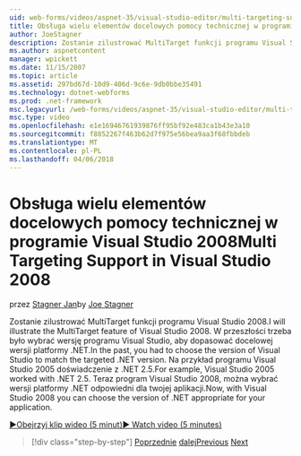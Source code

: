 ```yaml
---
uid: web-forms/videos/aspnet-35/visual-studio-editor/multi-targeting-support-in-visual-studio-2008
title: Obsługa wielu elementów docelowych pomocy technicznej w programie Visual Studio 2008 | Dokumentacja firmy Microsoft
author: JoeStagner
description: Zostanie zilustrować MultiTarget funkcji programu Visual Studio 2008. W przeszłości była wybierz wersję programu Visual Studio, aby dopasować docelowe versi .NET...
ms.author: aspnetcontent
manager: wpickett
ms.date: 11/15/2007
ms.topic: article
ms.assetid: 297bd67d-10d9-406d-9c6e-9db0bbe35491
ms.technology: dotnet-webforms
ms.prod: .net-framework
msc.legacyurl: /web-forms/videos/aspnet-35/visual-studio-editor/multi-targeting-support-in-visual-studio-2008
msc.type: video
ms.openlocfilehash: e1e16946761939876ff95bf92e483ca1b43e3a10
ms.sourcegitcommit: f8852267f463b62d7f975e56bea9aa3f68fbbdeb
ms.translationtype: MT
ms.contentlocale: pl-PL
ms.lasthandoff: 04/06/2018
---
```

<a name="multi-targeting-support-in-visual-studio-2008"></a><span data-ttu-id="3dd0a-104">Obsługa wielu elementów docelowych pomocy technicznej w programie Visual Studio 2008</span><span class="sxs-lookup"><span data-stu-id="3dd0a-104">Multi Targeting Support in Visual Studio 2008</span></span>
====================
<span data-ttu-id="3dd0a-105">przez [Stagner Jan](https://github.com/JoeStagner)</span><span class="sxs-lookup"><span data-stu-id="3dd0a-105">by [Joe Stagner](https://github.com/JoeStagner)</span></span>

<span data-ttu-id="3dd0a-106">Zostanie zilustrować MultiTarget funkcji programu Visual Studio 2008.</span><span class="sxs-lookup"><span data-stu-id="3dd0a-106">I will illustrate the MultiTarget feature of Visual Studio 2008.</span></span> <span data-ttu-id="3dd0a-107">W przeszłości trzeba było wybrać wersję programu Visual Studio, aby dopasować docelowej wersji platformy .NET.</span><span class="sxs-lookup"><span data-stu-id="3dd0a-107">In the past, you had to choose the version of Visual Studio to match the targeted .NET version.</span></span> <span data-ttu-id="3dd0a-108">Na przykład programu Visual Studio 2005 doświadczenie z .NET 2.5.</span><span class="sxs-lookup"><span data-stu-id="3dd0a-108">For example, Visual Studio 2005 worked with .NET 2.5.</span></span> <span data-ttu-id="3dd0a-109">Teraz program Visual Studio 2008, można wybrać wersji platformy .NET odpowiedni dla twojej aplikacji.</span><span class="sxs-lookup"><span data-stu-id="3dd0a-109">Now, with Visual Studio 2008 you can choose the version of .NET appropriate for your application.</span></span>

[<span data-ttu-id="3dd0a-110">&#9654;Obejrzyj klip wideo (5 minut)</span><span class="sxs-lookup"><span data-stu-id="3dd0a-110">&#9654; Watch video (5 minutes)</span></span>](https://channel9.msdn.com/Blogs/ASP-NET-Site-Videos/multi-targeting-support-in-visual-studio-2008)

> [!div class="step-by-step"]
> <span data-ttu-id="3dd0a-111">[Poprzednie](javascript-debugging-in-visual-studio-2008.md)
> [dalej](intellisense-for-jscript-and-aspnet-ajax.md)</span><span class="sxs-lookup"><span data-stu-id="3dd0a-111">[Previous](javascript-debugging-in-visual-studio-2008.md)
[Next](intellisense-for-jscript-and-aspnet-ajax.md)</span></span>
